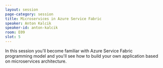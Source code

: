 ```yaml
---
layout: session
page-category: session
title: Microservices in Azure Service Fabric
speaker: Anton Kalcik
speaker-id: anton-kalcik
room: E09
slot: 5
---
```


In this session you'll become familiar with Azure Service Fabric programming model and you'll see how to build your own application based on microservices architecture.